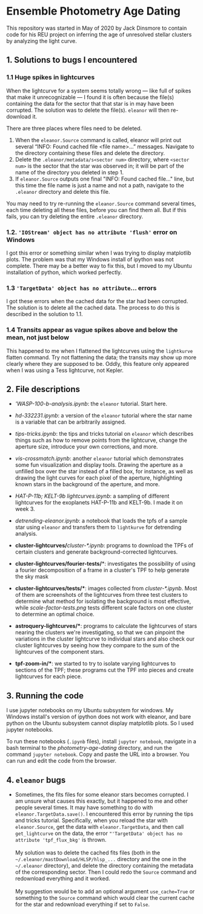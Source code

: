 # Ensemble Photometry Age Dating

This repository was started in May of 2020 by Jack Dinsmore to contain code for his REU project on inferring the age of unresolved stellar clusters by analyzing the light curve.

## 1. Solutions to bugs I encountered

### 1.1 Huge spikes in lightcurves

When the lightcurve for a system seems totally wrong &mdash; like full of spikes that make it unrecognizable &mdash; I found it is often because the file(s) containing the data for the sector that that star is in may have been corrupted. The solution was to delete the file(s). `eleanor` will then re-download it.

There are three places where files need to be deleted.

1. When the `eleanor.Source` command is called, eleanor will print out several “INFO: Found cached file \<file name\>…” messages. Navigate to the directory containing these files and delete the directory.
1. Delete the `.eleanor/metadata/s<sector num>` directory, where `<sector num>` is the sector that the star was observed in; it will be part of the name of the directory you deleted in step 1.
1. If `eleanor.Source` outputs one final "INFO: Found cached file..." line, but this time the file name is just a name and not a path, navigate to the `.eleanor` directory and delete this file.

You may need to try re-running the `eleanor.Source` command several times, each time deleting all these files, before you can find them all. But if this fails, you can try deleting the entire `.eleanor` directory.

### 1.2. `'IOStream' object has no attribute 'flush'` error on Windows

I got this error or something similar when I was trying to display matplotlib plots. The problem was that my Windows install of ipython was not complete. There may be a better way to fix this, but I moved to my Ubuntu installation of python, which worked perfectly.

### 1.3 `'TargetData' object has no attribute`... errors

I got these errors when the cached data for the star had been corrupted. The solution is to delete all the cached data. The process to do this is described in the solution to 1.1.

### 1.4 Transits appear as vague spikes above and below the mean, not just below

This happened to me when I flattened the lightcurves using the `lightkurve` flatten command. Try not flattening the data; the transits may show up more clearly where they are supposed to be. Oddly, this feature only appeared when I was using a Tess lightcurve, not Kepler.

## 2. File descriptions

- _'WASP-100-b-analysis.ipynb_: the `eleanor` tutorial. Start here.
- _hd-332231.ipynb_: a version of the `eleanor` tutorial where the star name is a variable that can be arbitrarily assigned.
- _tips-tricks.ipynb_: the tips and tricks tutorial on `eleanor` which describes things such as how to remove points from the lightcurve, change the aperture size, introduce your own corrections, and more.
- _vis-crossmatch.ipynb_: another `eleanor` tutorial which demonstrates some fun visualization and display tools. Drawing the aperture as a unfilled box over the star instead of a filled box, for instance, as well as drawing the light curves for each pixel of the aperture, highlighting known stars in the background of the aperture, and more.
- _HAT-P-11b; KELT-9b lightcurves.ipynb_: a sampling of different lightcurves for the exoplanets HAT-P-11b and KELT-9b. I made it on week 3.
- _detrending-eleanor.ipynb_: a notebook that loads the tpfs of a sample star using `eleanor` and transfers them to `lightkurve` for detrending analysis.

- **cluster-lightcurves/**_cluster-\*.ipynb_: programs to download the TPFs of certain clusters and generate background-corrected lightcurves.
- **cluster-lightcurves/fourier-tests/***: investigates the possibility of using a fourier decomposition of a frame in a cluster's TPF to help generate the sky mask
- **cluster-lightcurves/tests/\***: images collected from _cluster-\*.ipynb_. Most of them are screenshots of the lightcurves from three test clusters to determine what method for isolating the background is most effective, while _scale-factor-tests.png_ tests different scale factors on one cluster to determine an optimal choice.

- **astroquery-lightcurves/\***: programs to calculate the lightcurves of stars nearing the clusters we're investigating, so that we can pinpoint the variations in the cluster lightcurve to individual stars and also check our cluster lightcurves by seeing how they compare to the sum of the lightcurves of the component stars.

- **tpf-zoom-in/\***: we started to try to isolate varying lightcurves to sections of the TPF; these programs cut the TPF into pieces and create lightcurves for each piece.

## 3. Running the code

I use jupyter notebooks on my Ubuntu subsystem for windows. My Windows install's version of ipython does not work with eleanor, and bare python on the Ubuntu subsystem cannot display matplotlib plots. So I used jupyter notebooks.

To run these notebooks (`.ipynb` files), install `jupyter notebook`, navigate in a bash terminal to the _photometry-age-dating_ directory, and run the command `jupyter notebook`. Copy and paste the URL into a browser. You can run and edit the code from the browser.

## 4. `eleanor` bugs

- Sometimes, the fits files for some eleanor stars becomes corrupted. I am unsure what causes this exactly, but it happened to me and other people several times. It may have something to do with `eleanor.TargetData.save()`. I encountered this error by running the tips and tricks tutorial. Specifically, when you reload the star with `eleanor.Source`, get the data with `eleanor.TargetData`, and then call `get_lightcurve` on the data, the error `"'TargetData' object has no attribute 'tpf_flux_bkg'` is thrown.\
\
My solution was to delete the cached fits files (both in the `~/.eleanor/mastDownload/HLSP/hlsp_...` directory and the one in the `~/.eleanor` directory), and delete the directory containing the metadata of the corresponding sector. Then I could redo the `Source` command and redownload everything and it worked.\
\
My suggestion would be to add an optional argument `use_cache=True` or something to the `Source` command which would clear the current cache for the star and redownload everything if set to `False`.
